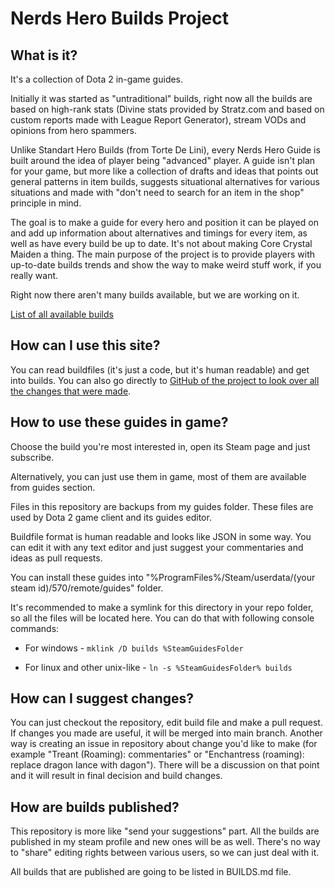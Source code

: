 # Nerds Hero Builds Project

## What is it?

It's a collection of Dota 2 in-game guides.

Initially it was started as "untraditional" builds, right now all the builds are based on high-rank stats (Divine stats provided by Stratz.com and based on custom reports made with League Report Generator), stream VODs and opinions from hero spammers.

Unlike Standart Hero Builds (from Torte De Lini), every Nerds Hero Guide is built around the idea of player being "advanced" player. A guide isn't plan for your game, but more like a collection of drafts and ideas that points out general patterns in item builds, suggests situational alternatives for various situations and made with "don't need to search for an item in the shop" principle in mind.

The goal is to make a guide for every hero and position it can be played on and add up information about alternatives and timings for every item, as well as have every build be up to date. It's not about making Core Crystal Maiden a thing. The main purpose of the project is to provide players with up-to-date builds trends and show the way to make weird stuff work, if you really want.

Right now there aren't many builds available, but we are working on it.

[List of all available builds](BUILDS.md)

## How can I use this site?

You can read buildfiles (it's just a code, but it's human readable) and get into builds. You can also go directly to [GitHub of the project to look over all the changes that were made](https://github.com/leamare/nerds-builds/commits/master).

## How to use these guides in game?

Choose the build you're most interested in, open its Steam page and just subscribe.

Alternatively, you can just use them in game, most of them are available from guides section.



Files in this repository are backups from my guides folder. These files are used by Dota 2 game client and its guides editor.

Buildfile format is human readable and looks like JSON in some way. You can edit it with any text editor and just suggest your commentaries and ideas as pull requests.

You can install these guides into "%ProgramFiles%/Steam/userdata/(your steam id)/570/remote/guides" folder.

It's recommended to make a symlink for this directory in your repo folder, so all the files will be located here. You can do that with following console commands:

- For windows - `mklink /D builds %SteamGuidesFolder`

- For linux and other unix-like - `ln -s %SteamGuidesFolder% builds`

## How can I suggest changes?

You can just checkout the repository, edit build file and make a pull request. If changes you made are useful, it will be merged into main branch. Another way is creating an issue in repository about change you'd like to make (for example "Treant (Roaming): commentaries" or "Enchantress (roaming): replace dragon lance with dagon"). There will be a discussion on that point and it will result in final decision and build changes.

## How are builds published?

This repository is more like "send your suggestions" part. All the builds are published in my steam profile and new ones will be as well. There's no way to "share" editing rights between various users, so we can just deal with it.

All builds that are published are going to be listed in BUILDS.md file.
